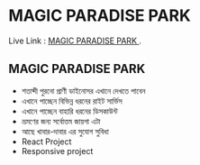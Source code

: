 # MAGIC PARADISE PARK

Live Link : [MAGIC PARADISE PARK
](https://paradise-park.netlify.app/).

## MAGIC PARADISE PARK
- শতাব্দী পুরনো প্রাণী ডাইনোসর এখানে দেখতে পাবেন 
- এখানে পাচ্ছেন বিভিন্ন ধরনের রাইট সার্ভিস
- এখানে পাচ্ছেন বাহারি ধরনের ডিসকাউন্ট
- ভ্রমণের জন্য সর্বোত্তম জায়গা এটা
- আছে খাবার-দাবার এর সুযোগ সুবিধা
- React Project
- Responsive project 
